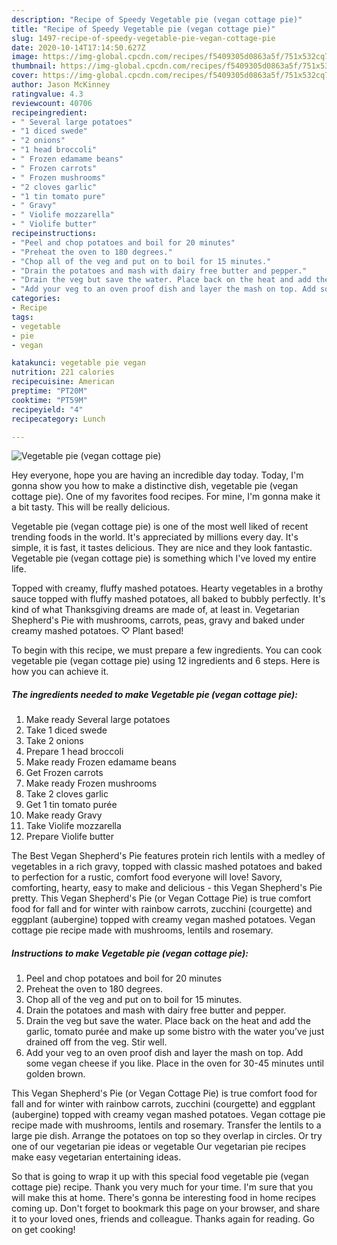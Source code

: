 ```yaml
---
description: "Recipe of Speedy Vegetable pie (vegan cottage pie)"
title: "Recipe of Speedy Vegetable pie (vegan cottage pie)"
slug: 1497-recipe-of-speedy-vegetable-pie-vegan-cottage-pie
date: 2020-10-14T17:14:50.627Z
image: https://img-global.cpcdn.com/recipes/f5409305d0863a5f/751x532cq70/vegetable-pie-vegan-cottage-pie-recipe-main-photo.jpg
thumbnail: https://img-global.cpcdn.com/recipes/f5409305d0863a5f/751x532cq70/vegetable-pie-vegan-cottage-pie-recipe-main-photo.jpg
cover: https://img-global.cpcdn.com/recipes/f5409305d0863a5f/751x532cq70/vegetable-pie-vegan-cottage-pie-recipe-main-photo.jpg
author: Jason McKinney
ratingvalue: 4.3
reviewcount: 40706
recipeingredient:
- " Several large potatoes"
- "1 diced swede"
- "2 onions"
- "1 head broccoli"
- " Frozen edamame beans"
- " Frozen carrots"
- " Frozen mushrooms"
- "2 cloves garlic"
- "1 tin tomato pure"
- " Gravy"
- " Violife mozzarella"
- " Violife butter"
recipeinstructions:
- "Peel and chop potatoes and boil for 20 minutes"
- "Preheat the oven to 180 degrees."
- "Chop all of the veg and put on to boil for 15 minutes."
- "Drain the potatoes and mash with dairy free butter and pepper."
- "Drain the veg but save the water. Place back on the heat and add the garlic, tomato purée and make up some bistro with the water you’ve just drained off from the veg. Stir well."
- "Add your veg to an oven proof dish and layer the mash on top. Add some vegan cheese if you like. Place in the oven for 30-45 minutes until golden brown."
categories:
- Recipe
tags:
- vegetable
- pie
- vegan

katakunci: vegetable pie vegan 
nutrition: 221 calories
recipecuisine: American
preptime: "PT20M"
cooktime: "PT59M"
recipeyield: "4"
recipecategory: Lunch

---
```



![Vegetable pie (vegan cottage pie)](https://img-global.cpcdn.com/recipes/f5409305d0863a5f/751x532cq70/vegetable-pie-vegan-cottage-pie-recipe-main-photo.jpg)

Hey everyone, hope you are having an incredible day today. Today, I'm gonna show you how to make a distinctive dish, vegetable pie (vegan cottage pie). One of my favorites food recipes. For mine, I'm gonna make it a bit tasty. This will be really delicious.

Vegetable pie (vegan cottage pie) is one of the most well liked of recent trending foods in the world. It's appreciated by millions every day. It's simple, it is fast, it tastes delicious. They are nice and they look fantastic. Vegetable pie (vegan cottage pie) is something which I've loved my entire life.

Topped with creamy, fluffy mashed potatoes. Hearty vegetables in a brothy sauce topped with fluffy mashed potatoes, all baked to bubbly perfectly. It&#39;s kind of what Thanksgiving dreams are made of, at least in. Vegetarian Shepherd&#39;s Pie with mushrooms, carrots, peas, gravy and baked under creamy mashed potatoes. ♡ Plant based!


To begin with this recipe, we must prepare a few ingredients. You can cook vegetable pie (vegan cottage pie) using 12 ingredients and 6 steps. Here is how you can achieve it.

<!--inarticleads1-->

##### The ingredients needed to make Vegetable pie (vegan cottage pie):

1. Make ready  Several large potatoes
1. Take 1 diced swede
1. Take 2 onions
1. Prepare 1 head broccoli
1. Make ready  Frozen edamame beans
1. Get  Frozen carrots
1. Make ready  Frozen mushrooms
1. Take 2 cloves garlic
1. Get 1 tin tomato purée
1. Make ready  Gravy
1. Take  Violife mozzarella
1. Prepare  Violife butter


The Best Vegan Shepherd&#39;s Pie features protein rich lentils with a medley of vegetables in a rich gravy, topped with classic mashed potatoes and baked to perfection for a rustic, comfort food everyone will love! Savory, comforting, hearty, easy to make and delicious - this Vegan Shepherd&#39;s Pie pretty. This Vegan Shepherd&#39;s Pie (or Vegan Cottage Pie) is true comfort food for fall and for winter with rainbow carrots, zucchini (courgette) and eggplant (aubergine) topped with creamy vegan mashed potatoes. Vegan cottage pie recipe made with mushrooms, lentils and rosemary. 

<!--inarticleads2-->

##### Instructions to make Vegetable pie (vegan cottage pie):

1. Peel and chop potatoes and boil for 20 minutes
1. Preheat the oven to 180 degrees.
1. Chop all of the veg and put on to boil for 15 minutes.
1. Drain the potatoes and mash with dairy free butter and pepper.
1. Drain the veg but save the water. Place back on the heat and add the garlic, tomato purée and make up some bistro with the water you’ve just drained off from the veg. Stir well.
1. Add your veg to an oven proof dish and layer the mash on top. Add some vegan cheese if you like. Place in the oven for 30-45 minutes until golden brown.


This Vegan Shepherd&#39;s Pie (or Vegan Cottage Pie) is true comfort food for fall and for winter with rainbow carrots, zucchini (courgette) and eggplant (aubergine) topped with creamy vegan mashed potatoes. Vegan cottage pie recipe made with mushrooms, lentils and rosemary. Transfer the lentils to a large pie dish. Arrange the potatoes on top so they overlap in circles. Or try one of our vegetarian pie ideas or vegetable Our vegetarian pie recipes make easy vegetarian entertaining ideas. 

So that is going to wrap it up with this special food vegetable pie (vegan cottage pie) recipe. Thank you very much for your time. I'm sure that you will make this at home. There's gonna be interesting food in home recipes coming up. Don't forget to bookmark this page on your browser, and share it to your loved ones, friends and colleague. Thanks again for reading. Go on get cooking!
